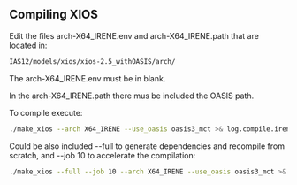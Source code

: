 ## Compiling XIOS

Edit the files arch-X64_IRENE.env and arch-X64_IRENE.path that are located in:

```bash
IAS12/models/xios/xios-2.5_withOASIS/arch/
```
The arch-X64_IRENE.env must be in blank.

In the arch-X64_IRENE.path there mus be included the OASIS path.

To compile execute:

```bash
./make_xios --arch X64_IRENE --use_oasis oasis3_mct >& log.compile.irene
```
Could be also included --full to generate dependencies and recompile from scratch,
and --job 10 to accelerate the compilation:

```bash
./make_xios --full --job 10 --arch X64_IRENE --use_oasis oasis3_mct >& log.compile.irene
```
